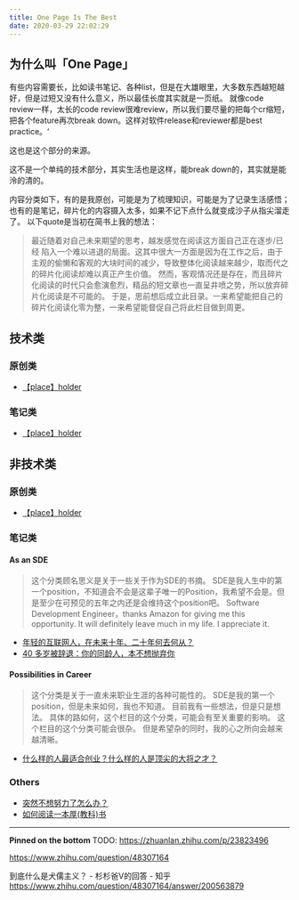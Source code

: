 ```yaml
---
title: One Page Is The Best
date: 2020-03-29 22:02:29
---
```


<!-- more -->

## 为什么叫「One Page」

有些内容需要长，比如读书笔记、各种list，但是在大雄眼里，大多数东西越短越好，但是过短又没有什么意义，所以最佳长度其实就是一页纸。
就像code review一样，太长的code review很难review，所以我们要尽量的把每个cr缩短，把各个feature再次break down。这样对软件release和reviewer都是best practice。‘

这也是这个部分的来源。

这不是一个单纯的技术部分，其实生活也是这样，能break down的，其实就是能泠的清的。

内容分类如下，有的是我原创，可能是为了梳理知识，可能是为了记录生活感悟；也有的是笔记，碎片化的内容摄入太多，如果不记下点什么就变成沙子从指尖溜走了。
以下quote是当初在简书上我的想法：
>最近随着对自己未来期望的思考，越发感觉在阅读这方面自己正在逐步/已经 陷入一个难以进退的局面。这其中很大一方面是因为在工作之后，由于主观的偷懒和客观的大块时间的减少，导致整体化阅读越来越少，取而代之的碎片化阅读却难以真正产生价值。
然而，客观情况还是存在，而且碎片化阅读的时代只会愈演愈烈，精品的短文章也一直呈井喷之势，所以放弃碎片化阅读是不可能的。
于是，思前想后成立此目录。一来希望能把自己的碎片化阅读化零为整，一来希望能督促自己将此栏目做到周更。

## 技术类
### 原创类
* [【place】holder](/)

### 笔记类
* [【place】holder](/)

## 非技术类
### 原创类
* [【place】holder](/)

### 笔记类
#### As an SDE
> 这个分类顾名思义是关于一些关于作为SDE的书摘。
SDE是我人生中的第一个position，不知道会不会是这辈子唯一的Position，我希望不会是。但是至少在可预见的五年之内还是会维持这个position吧。
Software Development Engineer，thanks Amazon for giving me this opportunity. It will definitely leave much in my life. I appreciate it.

* [年轻的互联网人，在未来十年、二十年何去何从？](/2018/04/08/article/notes-non-tech/文-年轻的互联网人未来/)
* [40 多岁被辞退：你的同龄人，本不想抛弃你](/2018/04/15/article/notes-non-tech//文-40岁被辞退/)

#### Possibilities in Career
> 这个分类是关于一直未来职业生涯的各种可能性的。
SDE是我的第一个position，但是未来如何，我也不知道。
目前我有一些想法，但是只是想法。
具体的路如何，这个栏目的这个分类，可能会有至关重要的影响。
这个栏目的这个分类可能会很杂。
但是希望杂的同时，我的心之所向会越来越清晰。

* [什么样的人最适合创业？什么样的人是顶尖的大将之才？](/2018/04/01/article/notes-non-tech//文-什么样的人最适合创业/)

### Others
* [突然不想努力了怎么办？](/2018/04/01/article/notes-non-tech/文-突然不想努力了怎么办/)
* [如何阅读一本厚(教科)书](/2018/04/15/article/notes-non-tech/文-如何读一本厚书/)

----
**Pinned on the bottom**
TODO:
https://zhuanlan.zhihu.com/p/23823496

https://www.zhihu.com/question/48307164

到底什么是犬儒主义？ - 杉杉爸V的回答 - 知乎
https://www.zhihu.com/question/48307164/answer/200563879
